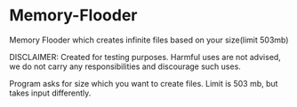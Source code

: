 # Memory-Flooder
Memory Flooder which creates infinite files based on your size(limit 503mb)

DISCLAIMER: Created for testing purposes. Harmful uses are not advised, we do not carry any responsibilities and discourage such uses.

Program asks for size which you want to create files. Limit is 503 mb, but takes input differently.
